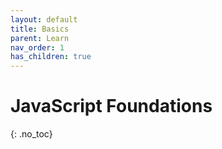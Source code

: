 ```yaml
---
layout: default
title: Basics
parent: Learn
nav_order: 1
has_children: true
---
```


# JavaScript Foundations
{: .no_toc}

<!-- <details open markdown="block">
  <summary>
    Topics
  </summary>
  {: .text-delta }
  1. [Download Week 1 BlueJ projects](#download-week-1-bluej-projects)
     {:toc}
  2. [What is an Object?](#what-is-an-object)
     {:toc}
  3. [What is a Class?](#what-is-a-class)
     {:toc}
</details> -->

